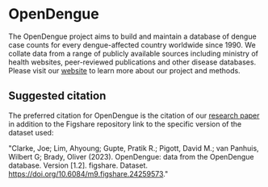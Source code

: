 # OpenDengue

The OpenDengue project aims to build and maintain a database of dengue case counts for every dengue-affected country worldwide since 1990. We collate data from a range of publicly available sources including ministry of health websites, peer-reviewed publications and other disease databases. Please visit our [website](https://opendengue.org) to learn more about our project and methods.

## Suggested citation
The preferred citation for OpenDengue is the citation of our [research paper](https://doi.org/10.1038/s41597-024-03120-7) in addition to the Figshare repository link to the specific version of the dataset used:

"Clarke, Joe; Lim, Ahyoung; Gupte, Pratik R.; Pigott, David M.; van Panhuis, Wilbert G; Brady, Oliver (2023). OpenDengue: data from the OpenDengue database. Version [1.2]. figshare. Dataset. https://doi.org/10.6084/m9.figshare.24259573."
